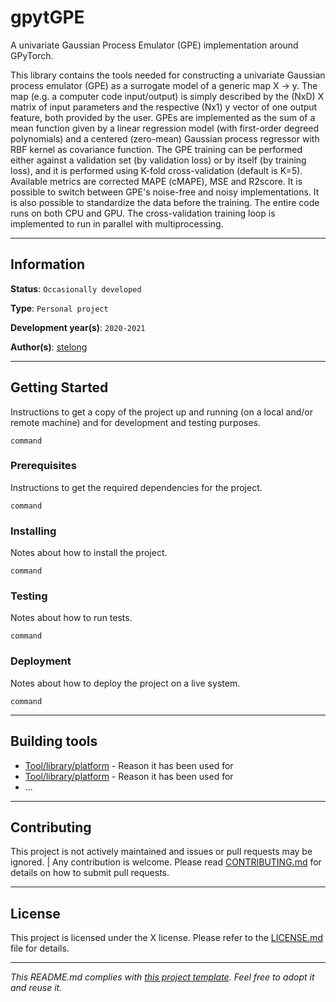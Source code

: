 # gpytGPE

A univariate Gaussian Process Emulator (GPE) implementation around GPyTorch.

This library contains the tools needed for constructing a univariate Gaussian process emulator (GPE) as a surrogate model of a generic map X -> y. The map (e.g. a computer code input/output) is simply described by the (NxD) X matrix of input parameters and the respective (Nx1) y vector of one output feature, both provided by the user. GPEs are implemented as the sum of a mean function given by a linear regression model (with first-order degreed polynomials) and a centered (zero-mean) Gaussian process regressor with RBF kernel as covariance function. The GPE training can be performed either against a validation set (by validation loss) or by itself (by training loss), and it is performed using K-fold cross-validation (default is K=5). Available metrics are corrected MAPE (cMAPE), MSE and R2score. It is possible to switch between GPE's noise-free and noisy implementations. It is also possible to standardize the data before the training. The entire code runs on both CPU and GPU. The cross-validation training loop is implemented to run in parallel with multiprocessing.

---
## Information

**Status**: `Occasionally developed`

**Type**: `Personal project`

**Development year(s)**: `2020-2021`

**Author(s)**: [stelong](https://github.com/stelong)

---
## Getting Started

Instructions to get a copy of the project up and running (on a local and/or 
remote machine) and for development and testing purposes.

```
command
```

### Prerequisites

Instructions to get the required dependencies for the project.

```
command
```

### Installing

Notes about how to install the project.

```
command
```

### Testing

Notes about how to run tests.

```
command
```

### Deployment

Notes about how to deploy the project on a live system.

```
command
```

---
## Building tools

* [Tool/library/platform](link) - Reason it has been used for
* [Tool/library/platform](link) - Reason it has been used for
* ...

---
## Contributing

This project is not actively maintained and issues or pull requests may be 
ignored. |
Any contribution is welcome. Please read [CONTRIBUTING.md](link) for 
details on how to submit pull requests.

---
## License

This project is licensed under the X license.
Please refer to the [LICENSE.md](LICENSE.md) file for details.

---
*This README.md complies with [this project template](
https://github.com/ShadowTemplate/project-template). Feel free to adopt it
and reuse it.*
